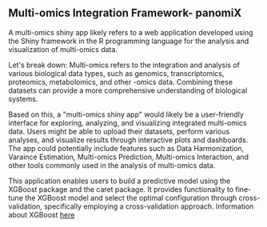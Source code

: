 ## Multi-omics Integration Framework- panomiX
A multi-omics shiny app likely refers to a web application developed using the Shiny framework in the R programming language for the analysis and visualization of multi-omics data. 

Let's break down: Multi-omics refers to the integration and analysis of various biological data types, such as genomics, transcriptomics, proteomics, metabolomics, and other -omics data. Combining these datasets can provide a more comprehensive understanding of biological systems.

Based on this, a "multi-omics shiny app" would likely be a user-friendly interface for exploring, analyzing, and visualizing integrated multi-omics data. Users might be able to upload their datasets, perform various analyses, and visualize results through interactive plots and dashboards. The app could potentially include features such as Data Harmonization, Varaince Estimation, Multi-omics Prediction, Multi-omics Interaction, and other tools commonly used in the analysis of multi-omics data.

This application enables users to build a predictive model using the XGBoost package and the caret package. It provides functionality to fine-tune the XGBoost model and select the optimal configuration through cross-validation, specifically employing a cross-validation approach. Information about XGBoost <a href="https://xgboost.readthedocs.io/en/latest//">here</a>
